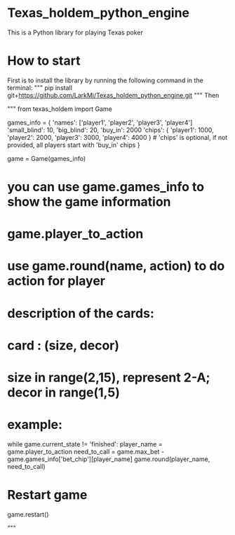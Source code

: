 # Texas_holdem_python_engine
This is a Python library for playing Texas poker

# How to start
First is to install the library by running the following command in the terminal:
"""
pip install git+https://github.com/LarkMi/Texas_holdem_python_engine.git
"""
Then

"""
from texas_holdem import Game

games_info = {
    'names': ['player1', 'player2', 'player3', 'player4']
    'small_blind': 10,
    'big_blind': 20,
    'buy_in': 2000
    'chips': {
        'player1': 1000,
        'player2': 2000,
        'player3': 3000,
        'player4': 4000
    } # 'chips' is optional, if not provided, all players start with 'buy_in' chips
}

game = Game(games_info)
# you can use game.games_info to show the game information
# game.player_to_action 
# use game.round(name, action) to do action for player
# description of the cards:
# card : (size, decor)
# size in range(2,15), represent 2-A; decor in range(1,5)
# example:
while game.current_state != 'finished':
    player_name = game.player_to_action
    need_to_call = game.max_bet - game.games_info['bet_chip'][player_name]
    game.round(player_name, need_to_call)

# Restart game
game.restart()

"""